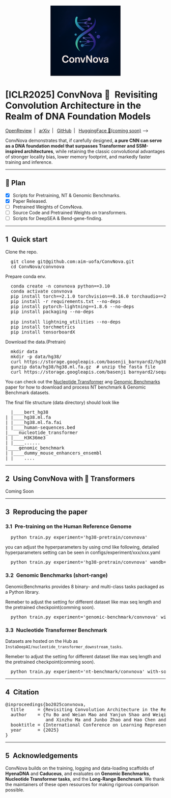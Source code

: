 <p align="center"> <img src="logo.jpg" alt="ConvNova" width="220"/> </p>
<h1>[ICLR2025] ConvNova 🧬 Revisiting Convolution Architecture in the Realm of DNA Foundation Models</h1>

<p>
  <a href="https://openreview.net/forum?id=B07dLVWLyD">OpenReview</a> | 
  <a href="https://arxiv.org/abs/2502.18538">arXiv</a> | 
  <a href="https://github.com/aim-uofa/ConvNova">GitHub</a> | 
  <a href="">HuggingFace 🤗(coming soon)</a>
<!--   <a href="https://huggingface.co/collections/convnova">HuggingFace 🤗</a> <!-- collection will be public on release day --> -->
</p>

<p>
  ConvNova demonstrates that, if carefully designed, <strong>a pure CNN can serve as a DNA foundation model that surpasses Transformer and SSM-inspired architectures</strong>, while retaining the classic convolutional advantages of stronger locality bias, lower memory footprint, and markedly faster training and inference.
</p>


---

## 🚩 Plan
- [x] Scripts for Pretraining, NT & Genomic Benchmarks.
- [x] Paper Released.
- [ ] Pretrained Weights of ConvNova.
- [ ] Source Code and Pretrained Weights on transformers.
- [ ] Scripts for DeepSEA & Bend-gene-finding.

---

<h2>1 Quick start</h2>

Clone the repo.
<pre>
  git clone git@github.com:aim-uofa/ConvNova.git
  cd ConvNova/convnova
</pre>

Prepare conda env.
<pre>
  conda create -n convnova python==3.10
  conda activate convnova
  pip install torch==2.1.0 torchvision==0.16.0 torchaudio==2.1.0 
  pip install -r requirements.txt --no-deps
  pip install pytorch-lightning==1.8.6 --no-deps
  pip install packaging --no-deps
<!--   pip install flash_attn --no-build-isolation --no-deps -->
  pip install lightning_utilities --no-deps
  pip install torchmetrics
  pip install tensorboardX
</pre>

Download the data.(Pretrain)
<pre>
  mkdir data
  mkdir -p data/hg38/
  curl https://storage.googleapis.com/basenji_barnyard2/hg38.ml.fa.gz > data/hg38/hg38.ml.fa.gz
  gunzip data/hg38/hg38.ml.fa.gz  # unzip the fasta file
  curl https://storage.googleapis.com/basenji_barnyard2/sequences_human.bed > data/hg38/human-sequences.bed
</pre>

You can check out the <a href="https://www.biorxiv.org/content/10.1101/2023.01.11.523679v1">Nucleotide Transformer</a> ang <a href="https://github.com/ML-Bioinfo-CEITEC/genomic_benchmarks">Genomic Benchmarks</a> paper for how to download and process NT benchmark & Genomic Benchmark datasets.

The final file structure (data directory) should look like

<pre>
  |____bert_hg38
| |____hg38.ml.fa
| |____hg38.ml.fa.fai
| |____human-sequences.bed
|____nucleotide_transformer
| |____H3K36me3
| |____......
|____genomic_benchmark
| |____dummy_mouse_enhancers_ensembl
| |____....
</pre>

---

<h2>2 Using ConvNova with 🤗 Transformers</h2>
<p>Coming Soon</p>

---

<h2>3 Reproducing the paper</h2>

<h3>3.1 Pre-training on the Human Reference Genome</h3>

<pre>
  python train.py experiment='hg38-pretrain/convnova'
</pre>

you can adjust the hyperparameters by using cmd like following, detailed hyperparameters setting can be seen in configs/experiment/xxx/xxx.yaml
<pre>
  python train.py experiment='hg38-pretrain/convnova' wandb=null trainer.devices=4
</pre>

<h3>3.2 Genomic Benchmarks (short-range)</h3>
<p>GenomicBenchmarks provides 8 binary- and multi-class tasks packaged as a Python library. </p>

Remeber to adjust the setting for different dataset like max seq length and the pretrained checkpoint(comming soon).
<pre>
  python train.py experiment='genomic-benchmark/convnova' with-some-argments
</pre>

<h3>3.3 Nucleotide Transformer Benchmark</h3>
<p>Datasets are hosted on the Hub as <code>InstaDeepAI/nucleotide_transformer_downstream_tasks</code>. </p>
Remeber to adjust the setting for different dataset like max seq length and the pretrained checkpoint(comming soon).
<pre>
  python train.py experiment='nt-benchmark/convnova' with-some-argments
</pre>

---

<h2>4 Citation</h2>

<pre>
@inproceedings{bo2025convnova,
  title     = {Revisiting Convolution Architecture in the Realm of DNA Foundation Models},
  author    = {Yu Bo and Weian Mao and Yanjun Shao and Weiqiang Bai and Peng Ye
               and Xinzhu Ma and Junbo Zhao and Hao Chen and Chunhua Shen},
  booktitle = {International Conference on Learning Representations (ICLR)},
  year      = {2025}
}
</pre>

---

<h2>5 Acknowledgements</h2>
<p>ConvNova builds on the training, logging and data-loading scaffolds of <strong>HyenaDNA</strong> and <strong>Caduceus</strong>, and evaluates on <strong>Genomic Benchmarks</strong>, <strong>Nucleotide Transformer tasks</strong>, and the <strong>Long-Range Benchmark</strong>. We thank the maintainers of these open resources for making rigorous comparison possible. </p>
